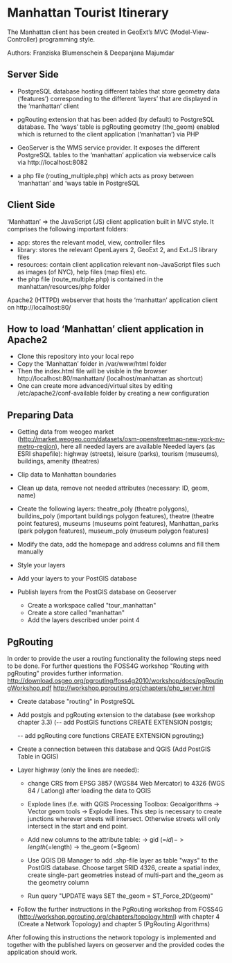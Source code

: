 # Manhattan Tourist Itinerary

The Manhattan client has been created in GeoExt’s MVC (Model-View-Controller) programming style.

Authors: Franziska Blumenschein & Deepanjana Majumdar

## Server Side

- PostgreSQL database hosting different tables that store geometry data (‘features’) corresponding to the different ‘layers’ that are displayed in the ‘manhattan’ client

- pgRouting extension that has been added (by default) to PostgreSQL database. The ‘ways’ table is pgRouting geometry (the_geom) enabled which is returned to the client application (‘manhattan’) via PHP

- GeoServer is the WMS service provider. It exposes the different PostgreSQL tables to the ‘manhattan’ application via webservice calls via http://localhost:8082

- a php file (routing_multiple.php) which acts as proxy between ‘manhattan’ and ‘ways
 table in PostgreSQL

## Client Side

‘Manhattan’ => the JavaScript (JS) client application built in MVC style. It comprises the following important folders:

- app: stores the relevant model, view, controller files
- library: stores the relevant OpenLayers 2, GeoExt 2, and Ext.JS library files
- resources: contain client application relevant non-JavaScript files such as images (of NYC), help files (map files) etc.
- the php file (route_multiple.php) is contained in the manhattan/resources/php folder

Apache2 (HTTPD) webserver that hosts the ‘manhattan’ application client on http://localhost:80/ 

## How to load ‘Manhattan’ client application in Apache2

- Clone this repository into your local repo
- Copy the ‘Manhattan’ folder in /var/www/html folder
- Then the index.html file will be visible in the browser http://localhost:80/manhattan/ (localhost/manhattan as shortcut)
- One can create more advanced/virtual sites by editing /etc/apache2/conf-available folder by creating a new configuration

## Preparing Data

- Getting data from weogeo market (http://market.weogeo.com/datasets/osm-openstreetmap-new-york-ny-metro-region), here all needed layers are available
   Needed layers (as ESRI shapefile): highway (streets), leisure (parks), tourism (museums), buildings, amenity (theatres)
   
- Clip data to Manhattan boundaries

- Clean up data, remove not needed attributes (necessary: ID, geom, name)

- Create the following layers: theatre_poly (theatre polygons), buildins_poly (important buildings polygon features), theatre (theatre point features), 
   museums (museums point features), Manhattan_parks (park polygon features), museum_poly (museum polygon features)
   
- Modify the data, add the homepage and address columns and fill them manually

- Style your layers

- Add your layers to your PostGIS database

- Publish layers from the PostGIS database on Geoserver
	- Create a workspace called "tour_manhattan"
	- Create a store called "manhattan"
	- Add the layers described under point 4

## PgRouting

In order to provide the user a routing functionality the following steps need to be done. For further questions the FOSS4G workshop "Routing with pgRouting" provides
further information.
http://download.osgeo.org/pgrouting/foss4g2010/workshop/docs/pgRoutingWorkshop.pdf
http://workshop.pgrouting.org/chapters/php_server.html

- Create database "routing" in PostgreSQL 

- Add postgis and pgRouting extension to the database (see workshop chapter 3.3)
  (-- add PostGIS functions
	CREATE EXTENSION postgis;

	-- add pgRouting core functions
	CREATE EXTENSION pgrouting;)

- Create a connection between this database and QGIS (Add PostGIS Table in QGIS)

- Layer highway (only the lines are needed):

	- change CRS from EPSG 3857 (WGS84 Web Mercator) to 4326 (WGS 84 / Latlong) after loading the data to QGIS
	
	- Explode lines (f.e. with QGIS Processing Toolbox: Geoalgorithms -> Vector geom tools -> Explode lines. 
	  This step is necessary to create junctions wherever streets will intersect. Otherwise streets will only intersect in the start and end point.
	  
	- Add new columns to the attribute table: -> gid (=$id)
											  -> length (=$length)
											  -> the_geom (=$geom)
	
    - Use QGIS DB Manager to add .shp-file layer as table "ways" to the PostGIS database. Choose target SRID 4326, create a spatial index, create single-part geometries 
	  instead of multi-part and the_geom as the geometry column
	  
	- Run query "UPDATE ways SET the_geom = ST_Force_2D(geom)"

- Follow the further instructions in the PgRouting workshop from FOSS4G (http://workshop.pgrouting.org/chapters/topology.html) with chapter 4 (Create a Network Topology)
  and chapter 5 (PgRouting Algorithms)
  
After following this instructions the network topology is implemented and together with the published layers on geoserver and the provided codes the application 
should work.
